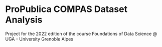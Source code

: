 # ProPublica COMPAS Dataset Analysis

Project for the 2022 edition of the course Foundations of Data Science @ UGA - University Grenoble Alpes
